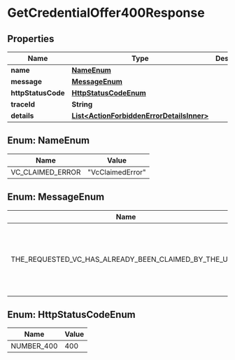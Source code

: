 # GetCredentialOffer400Response

## Properties

| Name               | Type                                                                                    | Description | Notes      |
| ------------------ | --------------------------------------------------------------------------------------- | ----------- | ---------- |
| **name**           | [**NameEnum**](#NameEnum)                                                               |             |            |
| **message**        | [**MessageEnum**](#MessageEnum)                                                         |             |            |
| **httpStatusCode** | [**HttpStatusCodeEnum**](#HttpStatusCodeEnum)                                           |             |            |
| **traceId**        | **String**                                                                              |             |            |
| **details**        | [**List&lt;ActionForbiddenErrorDetailsInner&gt;**](ActionForbiddenErrorDetailsInner.md) |             | [optional] |

## Enum: NameEnum

| Name             | Value                      |
| ---------------- | -------------------------- |
| VC_CLAIMED_ERROR | &quot;VcClaimedError&quot; |

## Enum: MessageEnum

| Name                                                  | Value                                                             |
| ----------------------------------------------------- | ----------------------------------------------------------------- |
| THE_REQUESTED_VC_HAS_ALREADY_BEEN_CLAIMED_BY_THE_USER | &quot;The requested VC has already been claimed by the user&quot; |

## Enum: HttpStatusCodeEnum

| Name       | Value |
| ---------- | ----- |
| NUMBER_400 | 400   |

